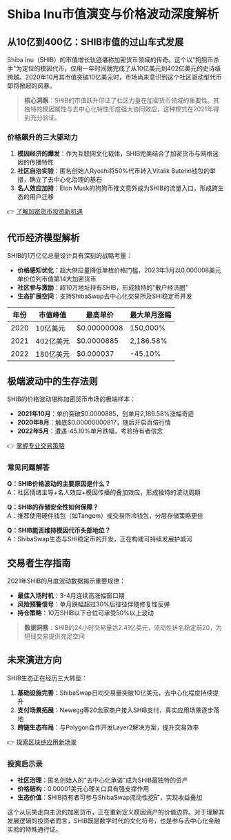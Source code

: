 # Shiba Inu市值演变与价格波动深度解析

## 从10亿到400亿：SHIB市值的过山车式发展
Shiba Inu（SHIB）的市值增长轨迹堪称加密货币领域的传奇。这个以"狗狗币杀手"为定位的模因代币，仅用一年时间就完成了从10亿美元到402亿美元的史诗级跨越。2020年10月其市值突破10亿美元时，市场尚未意识到这个社区驱动型代币即将掀起的风暴。

> **核心洞察**：SHIB的市值跃升印证了社区力量在加密货币领域的重要性。其独特的模因属性与去中心化特性形成强大协同效应，这种模式在2021年得到充分验证。

### 价格飙升的三大驱动力
1. **模因经济的爆发**：作为互联网文化载体，SHIB完美结合了加密货币与网络迷因的传播特性
2. **社区自治实验**：匿名创始人Ryoshi将50%代币转入Vitalik Buterin钱包的举措，确立了去中心化治理的基石
3. **名人效应加持**：Elon Musk的狗狗币推文意外成为SHIB的流量入口，形成跨生态的用户迁移

👉 [了解加密货币投资新机遇](https://bit.ly/okx_welcome)

## 代币经济模型解析
SHIB的1万亿亿总量设计具有深刻的战略考量：
- **价格感知优化**：超大供应量降低单枚价格门槛，2023年3月以0.000008美元单价位列市值第14大加密货币
- **社区参与激励**：超10万地址持有SHIB，形成独特的"散户经济圈"
- **生态扩展空间**：支持ShibaSwap去中心化交易所及SHI稳定币开发

| 年份 | 市值峰值 | 最高单价 | 最大单月涨幅 |
|------|----------|----------|--------------|
| 2020 | 10亿美元 | $0.00000008 | 150,000% |
| 2021 | 402亿美元 | $0.0000885 | 2,186.58% |
| 2022 | 180亿美元 | $0.000037 | -45.10% |

## 极端波动中的生存法则
SHIB的价格波动堪称加密货币市场的极端样本：
- **2021年10月**：单价突破$0.0000885，创单月2,186.58%涨幅奇迹
- **2020年8月**：触底$0.00000000817，随后开启百倍行情
- **2022年5月**：遭遇-45.10%单月跌幅，考验持有者信念

👉 [掌握专业交易策略](https://bit.ly/okx_welcome)

### 常见问题解答
**Q：SHIB价格波动的主要原因是什么？**  
A：社区情绪主导+名人效应+模因传播的叠加效应，形成独特的波动周期

**Q：SHIB的存储安全性如何保障？**  
A：推荐使用硬件钱包（如Tangem）或交易所冷钱包，分层存储策略更佳

**Q：SHIB能否维持模因代币头部地位？**  
A：ShibaSwap生态与SHI稳定币的开发，正在构建可持续发展护城河

## 交易者生存指南
2021年SHIB的月度波动数据揭示重要规律：
- **最佳入场时机**：3-4月连续高涨幅窗口期
- **风险预警信号**：单月跌幅超过30%后往往伴随修复性反弹
- **持仓策略**：10万SHIB以下仓位可承受50%以上波动

> **数据洞察**：SHIB的24小时交易量达2.41亿美元，流动性排名稳定前20，为短线交易提供充足空间

## 未来演进方向
SHIB生态正在经历三大转型：
1. **基础设施完善**：ShibaSwap日均交易量突破10亿美元，去中心化程度持续提升
2. **支付场景拓展**：Newegg等20余家商户接入SHIB支付，真实应用场景逐步落地
3. **跨链生态布局**：与Polygon合作开发Layer2解决方案，提升交易效率

👉 [探索区块链应用新场景](https://bit.ly/okx_welcome)

### 投资启示录
- **社区治理**：匿名创始人的"去中心化承诺"成为SHIB最独特的资产
- **价格结构**：0.00001美元心理关口具有强支撑作用
- **生态价值**：SHIB持有者可参与ShibaSwap流动性挖矿，实现收益叠加

这个从玩笑走向主流的加密货币，正在重新定义模因资产的价值边界。对于理解其发展逻辑的投资者而言，SHIB既是数字时代的文化符号，也是参与去中心化金融实验的特殊通行证。